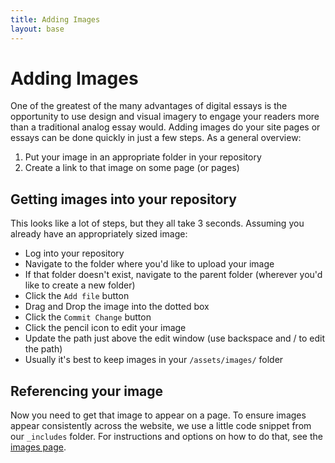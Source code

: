 ```yaml
---
title: Adding Images
layout: base
---
```


# Adding Images
One of the greatest of the many advantages of digital essays is the opportunity to use design and visual imagery to engage your readers more than a traditional analog essay would. Adding images do your site pages or essays can be done quickly in just a few steps. As a general overview:
1. Put your image in an appropriate folder in your repository 
2. Create a link to that image on some page (or pages)

## Getting images into your repository
This looks like a lot of steps, but they all take 3 seconds. Assuming you already have an appropriately sized image:
- Log into your repository
- Navigate to the folder where you'd like to upload your image
- If that folder doesn't exist, navigate to the parent folder (wherever you'd like to create a new folder)
- Click the `Add file` button
- Drag and Drop the image into the dotted box
- Click the `Commit Change` button
- Click the pencil icon to edit your image
- Update the path just above the edit window (use backspace and / to edit the path)
- Usually it's best to keep images in your `/assets/images/` folder


## Referencing your image
Now you need to get that image to appear on a page. To ensure images appear consistently across the website, we use a little code snippet from our `_includes` folder. For instructions and options on how to do that, see the [images page](../components/images).